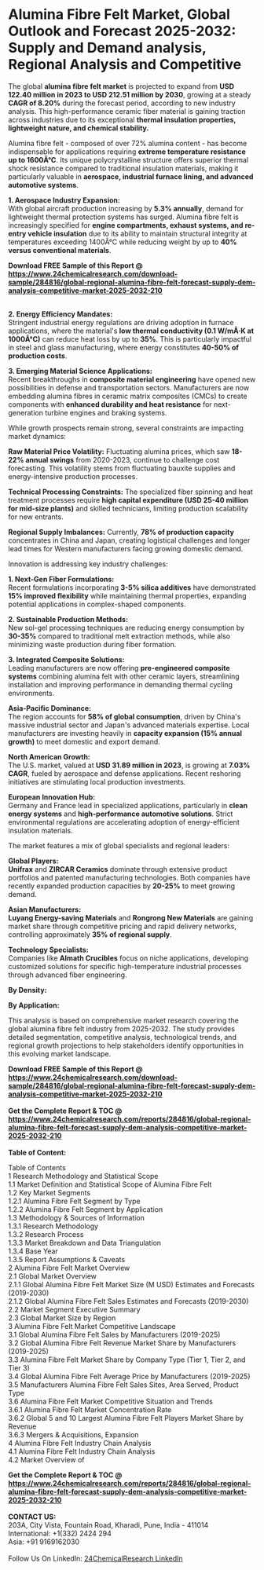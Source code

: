 <h1>Alumina Fibre Felt Market, Global Outlook and Forecast 2025-2032: Supply and Demand analysis, Regional Analysis and Competitive</h1><p>The global <strong>alumina fibre felt market</strong> is projected to expand from <strong>USD 122.40 million in 2023 to USD 212.51 million by 2030</strong>, growing at a steady <strong>CAGR of 8.20%</strong> during the forecast period, according to new industry analysis. This high-performance ceramic fiber material is gaining traction across industries due to its exceptional <strong>thermal insulation properties, lightweight nature, and chemical stability.</strong></p><p>Alumina fibre felt - composed of over 72% alumina content - has become indispensable for applications requiring <strong>extreme temperature resistance up to 1600Â°C</strong>. Its unique polycrystalline structure offers superior thermal shock resistance compared to traditional insulation materials, making it particularly valuable in <strong>aerospace, industrial furnace lining, and advanced automotive systems</strong>.</p><p><strong>1. Aerospace Industry Expansion:</strong><br>
With global aircraft production increasing by <strong>5.3% annually</strong>, demand for lightweight thermal protection systems has surged. Alumina fibre felt is increasingly specified for <strong>engine compartments, exhaust systems, and re-entry vehicle insulation</strong> due to its ability to maintain structural integrity at temperatures exceeding 1400Â°C while reducing weight by up to <strong>40% versus conventional materials</strong>.</p><div><b>Download FREE Sample of this Report @ 
            <a href="https://www.24chemicalresearch.com/download-sample/284816/global-regional-alumina-fibre-felt-forecast-supply-dem-analysis-competitive-market-2025-2032-210">
            https://www.24chemicalresearch.com/download-sample/284816/global-regional-alumina-fibre-felt-forecast-supply-dem-analysis-competitive-market-2025-2032-210</a></b></div><br><p><strong>2. Energy Efficiency Mandates:</strong><br>
Stringent industrial energy regulations are driving adoption in furnace applications, where the material's <strong>low thermal conductivity (0.1 W/mÂ·K at 1000Â°C)</strong> can reduce heat loss by up to <strong>35%</strong>. This is particularly impactful in steel and glass manufacturing, where energy constitutes <strong>40-50% of production costs</strong>.</p><p><strong>3. Emerging Material Science Applications:</strong><br>
Recent breakthroughs in <strong>composite material engineering</strong> have opened new possibilities in defense and transportation sectors. Manufacturers are now embedding alumina fibres in ceramic matrix composites (CMCs) to create components with <strong>enhanced durability and heat resistance</strong> for next-generation turbine engines and braking systems.</p><p>While growth prospects remain strong, several constraints are impacting market dynamics:</p><p><strong>Raw Material Price Volatility:</strong> Fluctuating alumina prices, which saw <strong>18-22% annual swings</strong> from 2020-2023, continue to challenge cost forecasting. This volatility stems from fluctuating bauxite supplies and energy-intensive production processes.</p><p><strong>Technical Processing Constraints:</strong> The specialized fiber spinning and heat treatment processes require <strong>high capital expenditure (USD 25-40 million for mid-size plants)</strong> and skilled technicians, limiting production scalability for new entrants.</p><p><strong>Regional Supply Imbalances:</strong> Currently, <strong>78% of production capacity</strong> concentrates in China and Japan, creating logistical challenges and longer lead times for Western manufacturers facing growing domestic demand.</p><p>Innovation is addressing key industry challenges:</p><p><strong>1. Next-Gen Fiber Formulations:</strong><br>
Recent formulations incorporating <strong>3-5% silica additives</strong> have demonstrated <strong>15% improved flexibility</strong> while maintaining thermal properties, expanding potential applications in complex-shaped components.</p><p><strong>2. Sustainable Production Methods:</strong><br>
New sol-gel processing techniques are reducing energy consumption by <strong>30-35%</strong> compared to traditional melt extraction methods, while also minimizing waste production during fiber formation.</p><p><strong>3. Integrated Composite Solutions:</strong><br>
Leading manufacturers are now offering <strong>pre-engineered composite systems</strong> combining alumina felt with other ceramic layers, streamlining installation and improving performance in demanding thermal cycling environments.</p><p><strong>Asia-Pacific Dominance:</strong><br>
The region accounts for <strong>58% of global consumption</strong>, driven by China's massive industrial sector and Japan's advanced materials expertise. Local manufacturers are investing heavily in <strong>capacity expansion (15% annual growth)</strong> to meet domestic and export demand.</p><p><strong>North American Growth:</strong><br>
The U.S. market, valued at <strong>USD 31.89 million in 2023</strong>, is growing at <strong>7.03% CAGR</strong>, fueled by aerospace and defense applications. Recent reshoring initiatives are stimulating local production investments.</p><p><strong>European Innovation Hub:</strong><br>
Germany and France lead in specialized applications, particularly in <strong>clean energy systems</strong> and <strong>high-performance automotive solutions</strong>. Strict environmental regulations are accelerating adoption of energy-efficient insulation materials.</p><p>The market features a mix of global specialists and regional leaders:</p><p><strong>Global Players:</strong><br>
<strong>Unifrax</strong> and <strong>ZIRCAR Ceramics</strong> dominate through extensive product portfolios and patented manufacturing technologies. Both companies have recently expanded production capacities by <strong>20-25%</strong> to meet growing demand.</p><p><strong>Asian Manufacturers:</strong><br>
<strong>Luyang Energy-saving Materials</strong> and <strong>Rongrong New Materials</strong> are gaining market share through competitive pricing and rapid delivery networks, controlling approximately <strong>35% of regional supply</strong>.</p><p><strong>Technology Specialists:</strong><br>
Companies like <strong>Almath Crucibles</strong> focus on niche applications, developing customized solutions for specific high-temperature industrial processes through advanced fiber engineering.</p><p><strong>By Density:</strong></p><p><strong>By Application:</strong></p><p>This analysis is based on comprehensive market research covering the global alumina fibre felt industry from 2025-2032. The study provides detailed segmentation, competitive analysis, technological trends, and regional growth projections to help stakeholders identify opportunities in this evolving market landscape.</p><div><b>Download FREE Sample of this Report @ 
            <a href="https://www.24chemicalresearch.com/download-sample/284816/global-regional-alumina-fibre-felt-forecast-supply-dem-analysis-competitive-market-2025-2032-210">
            https://www.24chemicalresearch.com/download-sample/284816/global-regional-alumina-fibre-felt-forecast-supply-dem-analysis-competitive-market-2025-2032-210</a></b></div><br><div><b>Get the Complete Report & TOC @ 
            <a href="https://www.24chemicalresearch.com/reports/284816/global-regional-alumina-fibre-felt-forecast-supply-dem-analysis-competitive-market-2025-2032-210">
            https://www.24chemicalresearch.com/reports/284816/global-regional-alumina-fibre-felt-forecast-supply-dem-analysis-competitive-market-2025-2032-210</a></b></div><br>
            <b>Table of Content:</b><p>Table of Contents<br />
1 Research Methodology and Statistical Scope<br />
1.1 Market Definition and Statistical Scope of Alumina Fibre Felt<br />
1.2 Key Market Segments<br />
1.2.1 Alumina Fibre Felt Segment by Type<br />
1.2.2 Alumina Fibre Felt Segment by Application<br />
1.3 Methodology & Sources of Information<br />
1.3.1 Research Methodology<br />
1.3.2 Research Process<br />
1.3.3 Market Breakdown and Data Triangulation<br />
1.3.4 Base Year<br />
1.3.5 Report Assumptions & Caveats<br />
2 Alumina Fibre Felt Market Overview<br />
2.1 Global Market Overview<br />
2.1.1 Global Alumina Fibre Felt Market Size (M USD) Estimates and Forecasts (2019-2030)<br />
2.1.2 Global Alumina Fibre Felt Sales Estimates and Forecasts (2019-2030)<br />
2.2 Market Segment Executive Summary<br />
2.3 Global Market Size by Region<br />
3 Alumina Fibre Felt Market Competitive Landscape<br />
3.1 Global Alumina Fibre Felt Sales by Manufacturers (2019-2025)<br />
3.2 Global Alumina Fibre Felt Revenue Market Share by Manufacturers (2019-2025)<br />
3.3 Alumina Fibre Felt Market Share by Company Type (Tier 1, Tier 2, and Tier 3)<br />
3.4 Global Alumina Fibre Felt Average Price by Manufacturers (2019-2025)<br />
3.5 Manufacturers Alumina Fibre Felt Sales Sites, Area Served, Product Type<br />
3.6 Alumina Fibre Felt Market Competitive Situation and Trends<br />
3.6.1 Alumina Fibre Felt Market Concentration Rate<br />
3.6.2 Global 5 and 10 Largest Alumina Fibre Felt Players Market Share by Revenue<br />
3.6.3 Mergers & Acquisitions, Expansion<br />
4 Alumina Fibre Felt Industry Chain Analysis<br />
4.1 Alumina Fibre Felt Industry Chain Analysis<br />
4.2 Market Overview of</p><div><b>Get the Complete Report & TOC @ 
            <a href="https://www.24chemicalresearch.com/reports/284816/global-regional-alumina-fibre-felt-forecast-supply-dem-analysis-competitive-market-2025-2032-210">
            https://www.24chemicalresearch.com/reports/284816/global-regional-alumina-fibre-felt-forecast-supply-dem-analysis-competitive-market-2025-2032-210</a></b></div><br><b>CONTACT US:</b><br>
            203A, City Vista, Fountain Road, Kharadi, Pune, India - 411014<br>
            International: +1(332) 2424 294<br>
            Asia: +91 9169162030 <br><br>
            Follow Us On LinkedIn: <a href="https://www.linkedin.com/company/24chemicalresearch/">24ChemicalResearch LinkedIn</a>